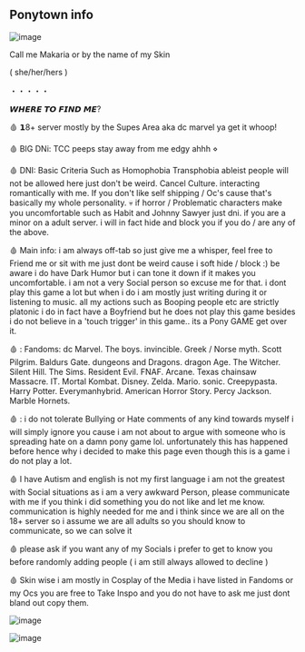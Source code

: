 ## Ponytown info  
![image](https://github.com/user-attachments/assets/1ddeb5c1-1b66-4143-be47-fb43cda70407)

Call me Makaria or by the name of my Skin  

( she/her/hers ) 

・・・・・

𝙒𝙃𝙀𝙍𝙀 𝙏𝙊 𝙁𝙄𝙉𝘿 𝙈𝙀? 

🩸 𝟭8+ server mostly by the Supes Area aka dc marvel ya get it whoop!


🩸 BIG DNi: TCC peeps stay away from me edgy ahhh ⋄

🩸 DNI: Basic Criteria Such as Homophobia Transphobia ableist people will not be allowed here just don't be weird.  Cancel Culture. interacting romantically with me. If you don't like self shipping / Oc's cause that's basically my whole personality. 💀 if horror / Problematic characters make you uncomfortable such as Habit and Johnny Sawyer just dni. if you are a minor on a adult server. i will in fact hide and block you if you do / are any of the above.


🩸 Main info: i am always off-tab so just give me a whisper, feel free to Friend me or sit with me just dont be weird cause i soft hide / block :) be aware i do have Dark Humor but i can tone it down if it makes you uncomfortable. i am not a very Social person so excuse me for that. i dont play this game a lot but when i do i am mostly just writing during it or listening to music. all my actions such as Booping people etc are strictly platonic i do in fact have a Boyfriend but he does not play this game besides i do not believe in a 'touch trigger' in this game.. its a Pony GAME get over it.


🩸 : Fandoms: dc Marvel. The boys. invincible. Greek / Norse myth. Scott Pilgrim. Baldurs Gate. dungeons and Dragons. dragon Age. The Witcher. Silent Hill. The Sims. Resident Evil. FNAF. Arcane. Texas chainsaw Massacre. IT. Mortal Kombat. Disney. Zelda. Mario. sonic. Creepypasta. Harry Potter. Everymanhybrid. American Horror Story. Percy Jackson. Marble Hornets. 


🩸 : i do not tolerate Bullying or Hate comments of any kind towards myself i will simply ignore you cause i am not about to argue with someone who is spreading hate on a damn pony game lol. unfortunately this has happened before hence why i decided to make this page even though this is a game i do not play a lot.


🩸 I have Autism and english is not my first language i am not the greatest with Social situations as i am a very awkward Person, please communicate with me if you think i did something you do not like and let me know. communication is highly needed for me and i think since we are all on the 18+ server so i assume we are all adults so you should know to communicate, so we can solve it


🩸 please ask if you want any of my Socials i prefer to get to know you before randomly adding people ( i am still always allowed to decline )

🩸 Skin wise i am mostly in Cosplay of the Media i have listed in Fandoms or my Ocs you are free to Take Inspo and you do not have to ask me just dont bland out copy them.

![image](https://github.com/user-attachments/assets/a752cbe5-c272-4e6f-b205-b2933cded5c2)



![image](https://github.com/user-attachments/assets/58d5e06e-55d4-4a8b-aced-9f8a318e4b06)



<!--
**Johnnyslaughters/Johnnyslaughters** is a ✨ _special_ ✨ repository because its `README.md` (this file) appears on your GitHub profile.




